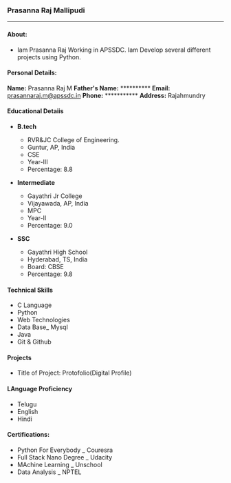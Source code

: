 ### Prasanna Raj Mallipudi
----------------------------

#### About:
- Iam Prasanna Raj Working in APSSDC. Iam Develop several different projects using Python.

#### Personal Details:
**Name:** Prasanna Raj M
**Father's Name:** **********
**Email:** prasannaraj.m@apssdc.in
**Phone:** ***********
**Address:** Rajahmundry

#### Educational Detaiis
- **B.tech**
  - RVR&JC College of Engineering.
  - Guntur, AP, India
  - CSE
  - Year-III
  - Percentage: 8.8
- **Intermediate**
  - Gayathri Jr College
  - Vijayawada, AP, India
  - MPC
  - Year-II
  - Percentage: 9.0

- **SSC**
  - Gayathri High School
  - Hyderabad, TS, India
  - Board: CBSE
  - Percentage: 9.8

#### Technical Skills
- C Language
- Python
- Web Technologies
- Data Base_ Mysql
- Java
- Git & Github

#### Projects
- Title of Project: Protofolio(Digital Profile)

#### LAnguage Proficiency
- Telugu
- English
- Hindi

#### Certifications:
- Python For Everybody _ Couresra
- Full Stack Nano Degree _ Udacity
- MAchine Learning _ Unschool
- Data Analysis _ NPTEL


